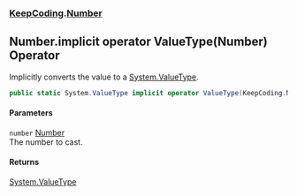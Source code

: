### [KeepCoding](KeepCoding.md 'KeepCoding').[Number](KeepCoding_Number.md 'KeepCoding.Number')
## Number.implicit operator ValueType(Number) Operator
Implicitly converts the value to a [System.ValueType](https://docs.microsoft.com/en-us/dotnet/api/System.ValueType 'System.ValueType').  
```csharp
public static System.ValueType implicit operator ValueType(KeepCoding.Number number);
```
#### Parameters
<a name='KeepCoding_Number_op_ImplicitSystem_ValueType(KeepCoding_Number)_number'></a>
`number` [Number](KeepCoding_Number.md 'KeepCoding.Number')  
The number to cast.
  
#### Returns
[System.ValueType](https://docs.microsoft.com/en-us/dotnet/api/System.ValueType 'System.ValueType')  
